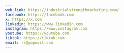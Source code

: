 ```yaml
---
web_link: https://industrialstrengthmarketing.com/
facebook: https://facebook.com
x: https://x.com
linkedin: https://www.linkedin.com
instagram: https://www.instagram.com
youtube: https://youtube.com
tiktok: https://tiktok.com
email: rs@yopmail.com
---
```

